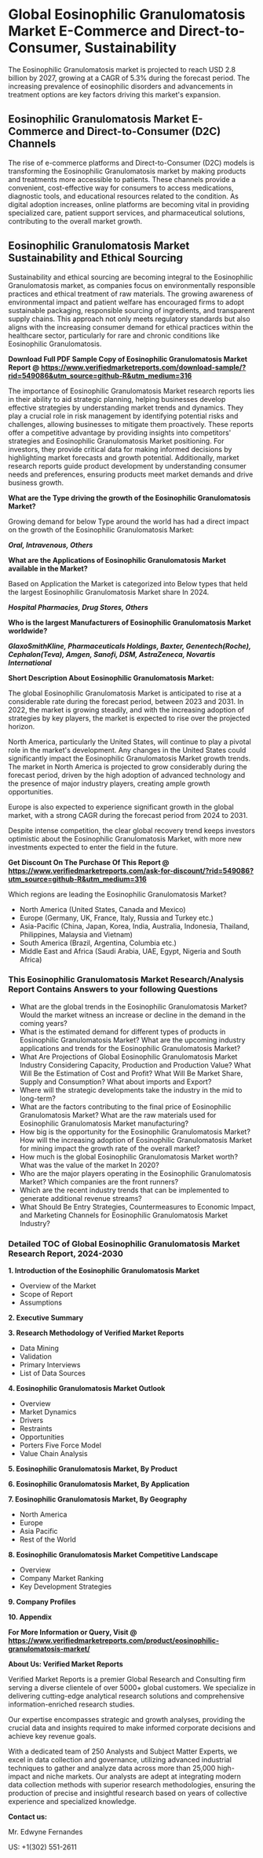 <h1>Global Eosinophilic Granulomatosis Market E-Commerce and Direct-to-Consumer, Sustainability</h1><p class=""><p>The Eosinophilic Granulomatosis market is projected to reach USD 2.8 billion by 2027, growing at a CAGR of 5.3% during the forecast period. The increasing prevalence of eosinophilic disorders and advancements in treatment options are key factors driving this market's expansion.</p> <h2>Eosinophilic Granulomatosis Market E-Commerce and Direct-to-Consumer (D2C) Channels</h2> <p>The rise of e-commerce platforms and Direct-to-Consumer (D2C) models is transforming the Eosinophilic Granulomatosis market by making products and treatments more accessible to patients. These channels provide a convenient, cost-effective way for consumers to access medications, diagnostic tools, and educational resources related to the condition. As digital adoption increases, online platforms are becoming vital in providing specialized care, patient support services, and pharmaceutical solutions, contributing to the overall market growth.</p> <h2>Eosinophilic Granulomatosis Market Sustainability and Ethical Sourcing</h2> <p>Sustainability and ethical sourcing are becoming integral to the Eosinophilic Granulomatosis market, as companies focus on environmentally responsible practices and ethical treatment of raw materials. The growing awareness of environmental impact and patient welfare has encouraged firms to adopt sustainable packaging, responsible sourcing of ingredients, and transparent supply chains. This approach not only meets regulatory standards but also aligns with the increasing consumer demand for ethical practices within the healthcare sector, particularly for rare and chronic conditions like Eosinophilic Granulomatosis.</p> </p><p class=""><strong>Download Full PDF Sample Copy of Eosinophilic Granulomatosis Market Report @ <a href="https://www.verifiedmarketreports.com/download-sample/?rid=549086&utm_source=github-R&utm_medium=316" target="_blank">https://www.verifiedmarketreports.com/download-sample/?rid=549086&utm_source=github-R&utm_medium=316</a></strong></p><p>The importance of&nbsp;Eosinophilic Granulomatosis Market research reports lies in their ability to aid strategic planning, helping businesses develop effective strategies by understanding market trends and dynamics. They play a crucial role in risk management by identifying potential risks and challenges, allowing businesses to mitigate them proactively. These reports offer a competitive advantage by providing insights into competitors' strategies and Eosinophilic Granulomatosis Market positioning. For investors, they provide critical data for making informed decisions by highlighting market forecasts and growth potential. Additionally, market research reports guide product development by understanding consumer needs and preferences, ensuring products meet market demands and drive business growth.</p><p><strong>What are the&nbsp;Type driving the growth of the Eosinophilic Granulomatosis Market?</strong></p><p id="" class="">Growing demand for below Type around the world has had a direct impact on the growth of the Eosinophilic Granulomatosis Market:</p><p class=""><em><strong>Oral, Intravenous, Others</strong></em></p><p class=""><strong>What are the&nbsp;Applications&nbsp;of Eosinophilic Granulomatosis Market available in the Market?</strong></p><p id="" class="">Based on Application the Market is categorized into Below types that held the largest Eosinophilic Granulomatosis Market share In 2024.</p><p class=""><em><strong>Hospital Pharmacies, Drug Stores, Others</strong></em></p><p class=""><strong>Who is the largest Manufacturers of Eosinophilic Granulomatosis Market worldwide?</strong></p><p><em><strong>GlaxoSmithKline, Pharmaceuticals Holdings, Baxter, Genentech(Roche), Cephalon(Teva), Amgen, Sanofi, DSM, AstraZeneca, Novartis International</strong></em></p><p id="" class=""><strong>Short Description About Eosinophilic Granulomatosis Market:</strong></p><p>The global Eosinophilic Granulomatosis Market is anticipated to rise at a considerable rate during the forecast period, between 2023 and 2031. In 2022, the market is growing steadily, and with the increasing adoption of strategies by key players, the market is expected to rise over the projected horizon.</p><p>North America, particularly the United States, will continue to play a pivotal role in the market's development. Any changes in the United States could significantly impact the Eosinophilic Granulomatosis Market growth trends. The market in North America is projected to grow considerably during the forecast period, driven by the high adoption of advanced technology and the presence of major industry players, creating ample growth opportunities.</p><p>Europe is also expected to experience significant growth in the global market, with a strong CAGR during the forecast period from 2024 to 2031.</p><p>Despite intense competition, the clear global recovery trend keeps investors optimistic about the Eosinophilic Granulomatosis Market, with more new investments expected to enter the field in the future.</p><p id="" class=""><strong>Get Discount On The Purchase Of This Report @ <a href="https://www.verifiedmarketreports.com/ask-for-discount/?rid=549086?utm_source=github-R&utm_medium=316" target="_blank">https://www.verifiedmarketreports.com/ask-for-discount/?rid=549086?utm_source=github-R&utm_medium=316</a></strong></p><p class="">Which regions are leading the Eosinophilic Granulomatosis Market?</p><ul><li>North America (United States, Canada and Mexico)</li><li>Europe (Germany, UK, France, Italy, Russia and Turkey etc.)</li><li>Asia-Pacific (China, Japan, Korea, India, Australia, Indonesia, Thailand, Philippines, Malaysia and Vietnam)</li><li>South America (Brazil, Argentina, Columbia etc.)</li><li>Middle East and Africa (Saudi Arabia, UAE, Egypt, Nigeria and South Africa)</li></ul><h3 id="" class="">This Eosinophilic Granulomatosis Market Research/Analysis Report Contains Answers to your following Questions</h3><ul><li>What are the global trends in the Eosinophilic Granulomatosis Market? Would the market witness an increase or decline in the demand in the coming years?</li><li>What is the estimated demand for different types of products in Eosinophilic Granulomatosis Market? What are the upcoming industry applications and trends for the Eosinophilic Granulomatosis Market?</li><li>What Are Projections of Global Eosinophilic Granulomatosis Market Industry Considering Capacity, Production and Production Value? What Will Be the Estimation of Cost and Profit? What Will Be Market Share, Supply and Consumption? What about imports and Export?</li><li>Where will the strategic developments take the industry in the mid to long-term?</li><li>What are the factors contributing to the final price of Eosinophilic Granulomatosis Market? What are the raw materials used for Eosinophilic Granulomatosis Market manufacturing?</li><li>How big is the opportunity for the Eosinophilic Granulomatosis Market? How will the increasing adoption of Eosinophilic Granulomatosis Market for mining impact the growth rate of the overall market?</li><li>How much is the global Eosinophilic Granulomatosis Market worth? What was the value of the market In 2020?</li><li>Who are the major players operating in the Eosinophilic Granulomatosis Market? Which companies are the front runners?</li><li>Which are the recent industry trends that can be implemented to generate additional revenue streams?</li><li>What Should Be Entry Strategies, Countermeasures to Economic Impact, and Marketing Channels for Eosinophilic Granulomatosis Market Industry?</li></ul><h3 id="" class="">Detailed TOC of Global Eosinophilic Granulomatosis Market Research Report, 2024-2030</h3><p id="" class=""><strong>1. Introduction of the Eosinophilic Granulomatosis Market</strong></p><ul><li>Overview of the Market</li><li>Scope of Report</li><li>Assumptions</li></ul><p id="" class=""><strong>2. Executive Summary</strong></p><p id="" class=""><strong>3. Research Methodology of Verified Market Reports</strong></p><ul><li>Data Mining</li><li>Validation</li><li>Primary Interviews</li><li>List of Data Sources</li></ul><p id="" class=""><strong>4. Eosinophilic Granulomatosis Market Outlook</strong></p><ul><li>Overview</li><li>Market Dynamics</li><li>Drivers</li><li>Restraints</li><li>Opportunities</li><li>Porters Five Force Model</li><li>Value Chain Analysis</li></ul><p id="" class=""><strong>5. Eosinophilic Granulomatosis Market, By Product</strong></p><p id="" class=""><strong>6. Eosinophilic Granulomatosis Market, By Application</strong></p><p id="" class=""><strong>7. Eosinophilic Granulomatosis Market, By Geography</strong></p><ul><li>North America</li><li>Europe</li><li>Asia Pacific</li><li>Rest of the World</li></ul><p id="" class=""><strong>8. Eosinophilic Granulomatosis Market Competitive Landscape</strong></p><ul><li>Overview</li><li>Company Market Ranking</li><li>Key Development Strategies</li></ul><p id="" class=""><strong>9. Company Profiles</strong></p><p id="" class=""><strong>10. Appendix</strong></p><p id="" class=""><strong>For More Information or Query, Visit @ <a href="https://www.verifiedmarketreports.com/product/eosinophilic-granulomatosis-market/" target="_blank">https://www.verifiedmarketreports.com/product/eosinophilic-granulomatosis-market/</a></strong></p><p id="" class=""><strong>About Us: Verified Market Reports</strong></p><p id="" class="">Verified Market Reports is a premier Global Research and Consulting firm serving a diverse clientele of over 5000+ global customers. We specialize in delivering cutting-edge analytical research solutions and comprehensive information-enriched research studies.</p><p id="" class="">Our expertise encompasses strategic and growth analyses, providing the crucial data and insights required to make informed corporate decisions and achieve key revenue goals.</p><p id="" class="">With a dedicated team of 250 Analysts and Subject Matter Experts, we excel in data collection and governance, utilizing advanced industrial techniques to gather and analyze data across more than 25,000 high-impact and niche markets. Our analysts are adept at integrating modern data collection methods with superior research methodologies, ensuring the production of precise and insightful research based on years of collective experience and specialized knowledge.</p><p id="" class=""><strong>Contact us:</strong></p><p id="" class="">Mr. Edwyne Fernandes</p><p id="" class="">US: +1(302) 551-2611</p>